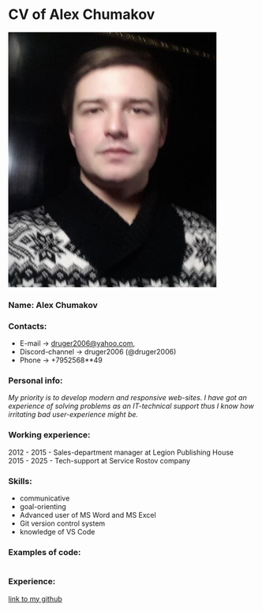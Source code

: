 # CV of Alex Chumakov

![My photo](/author.png)

### Name: Alex Chumakov

### Contacts:

- E-mail -> druger2006@yahoo.com,
- Discord-channel -> druger2006 (@druger2006)
- Phone -> +7952568\*\*49

### Personal info:

_My priority is to develop modern and responsive web-sites. I have got an experience of solving problems as an IT-technical support thus I know how irritating bad user-experience might be._

### Working experience:

2012 - 2015 - Sales-department manager at Legion Publishing House  
2015 - 2025 - Tech-support at Service Rostov company

### Skills:

- communicative
- goal-orienting
- Advanced user of MS Word and MS Excel
- Git version control system
- knowledge of VS Code

### Examples of code:

```

```

### Experience:

[link to my github](https://github.com/druger2006/cv.git)
